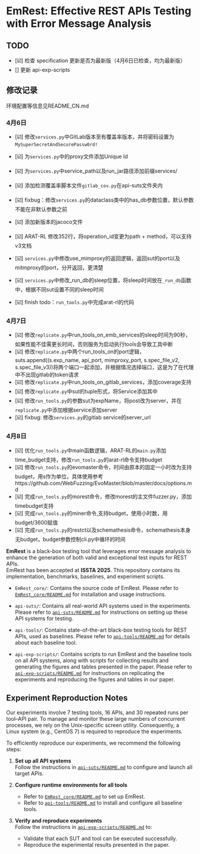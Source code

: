 # EmRest: Effective REST APIs Testing with Error Message Analysis
## TODO

- [☑️] 检查 specification 更新是否为最新版（4月6日已检查，均为最新版）
- [] 更新 api-exp-scripts


## 修改记录
环境配置等信息见README_CN.md
### 4月6日
- [☑️] 修改```services.py```中GitLab版本至有覆盖率版本，并将密码设置为```MySuperSecretAndSecurePassw0rd!```
- [☑️] 为```services.py```中的proxy文件添加Unique Id
- [☑️] 为```services.py```中service_path以及run_jar路径添加前缀services/
- [☑️] 添加检测覆盖率脚本文件```gitlab_cov.py```在api-suts文件夹内

- [☑️] fixbug：修改```services.py```的dataclass类中的has_db参数位置，默认参数不能在非默认参数之前
- [☑️] 添加新版本的jacoco文件
- [☑️] ARAT-RL 修改352行，将operation_id变更为path + method，可以支持v3文档
- [☑️] ```services.py```中修改use_mimproxy的返回逻辑，返回sut的port以及mitmproxy的port，分开返回，更清楚
- [☑️] ```services.py```中修改_run_db的sleep位置，将sleep时间放在```_run_db```函数中，根据不同sut设置不同的sleep时间
- [☑️] finish todo：```run_tools.py```中完成arat-rl的代码

### 4月7日

- [☑️] 修改```replicate.py```中run_tools_on_emb_services的sleep时间为90秒，如果性能不佳需更长时间，否则服务为启动执行tools会导致工具中断
- [☑️] 修改```replicate.py```中两个run_tools_on的port逻辑，suts.append((s.exp_name, api_port, mimproxy_port, s.spec_file_v2, s.spec_file_v3))将两个端口一起添加，并根据情况选择端口，这是为了在代理中不出现gitlab的token请求
- [☑️] 修改```replicate.py```中run_tools_on_gitlab_services，添加coverage支持
- [☑️] 修改```replicate.py```中sut的tuple形式，将Service添加其中
- [☑️] 修改```run_tools.py```的参数sut为expName，将post改为server，并在```replicate.py```中添加根据service添加server
- [☑️] fixbug: 修改```services.py```的gitlab service的server_url

### 4月8日
- [☑️] 优化```run_tools.py```中main函数逻辑，ARAT-RL的```main.py```添加time_budget支持，修改```run_tools.py```的arat-rl命令支持budget
- [☑️] 修改```run_tools.py```的evomaster命令，时间由原本的固定一小时改为支持budget，用s作为单位，具体使用参考https://github.com/WebFuzzing/EvoMaster/blob/master/docs/options.md
- [☑️] 完成```run_tools.py```的morest命令，修改morest的主文件fuzzer.py，添加timebudget支持
- [☑️] 完成```run_tools.py```的miner命令,支持budget，使用小时数，用budget/3600赋值
- [☑️] 完成```run_tools.py```的restct以及schemathesis命令，schemathesis本身无budget，budget参数控制cli.py中循环的时间

**EmRest** is a black-box testing tool that leverages error message analysis to enhance the generation of both valid and exceptional test inputs for REST APIs.  
EmRest has been accepted at **ISSTA 2025**. This repository contains its implementation, benchmarks, baselines, and experiment scripts.

- `EmRest_core/`: Contains the source code of EmRest. Please refer to [`EmRest_core/README.md`](EmRest_core/README.md) for installation and usage instructions.

- `api-suts/`: Contains all real-world API systems used in the experiments. Please refer to [`api-suts/README.md`](api-suts/README.md) for instructions on setting up these API systems for testing.

- `api-tools/`: Contains state-of-the-art black-box testing tools for REST APIs, used as baselines. Please refer to [`api-tools/README.md`](`api-tools/README.md`) for details about each baseline tool.

- `api-exp-scripts/`: Contains scripts to run EmRest and the baseline tools on all API systems, along with scripts for collecting results and generating the figures and tables presented in the paper.  Please refer to [`api-exp-scripts/README.md`](api-exp-scripts/README.md) for instructions on replicating the experiments and reproducing the figures and tables in our paper.

## Experiment Reproduction Notes

Our experiments involve 7 testing tools, 16 APIs, and 30 repeated runs per tool–API pair. To manage and monitor these large numbers of concurrent processes, we rely on the Unix-specific screen utility. Consequently, a Linux system (e.g., CentOS 7) is required to reproduce the experiments.

To efficiently reproduce our experiments, we recommend the following steps:

1. **Set up all API systems**  
   Follow the instructions in [`api-suts/README.md`](api-suts/README.md) to configure and launch all target APIs.

2. **Configure runtime environments for all tools**  
   - Refer to [`EmRest_core/README.md`](EmRest_core/README.md) to set up EmRest.
   - Refer to [`api-tools/README.md`](api-tools/README.md) to install and configure all baseline tools.

3. **Verify and reproduce experiments**  
   Follow the instructions in [`api-exp-scripts/README.md`](api-exp-scripts/README.md) to:
   - Validate that each SUT and tool can be executed successfully.
   - Reproduce the experimental results presented in the paper.
